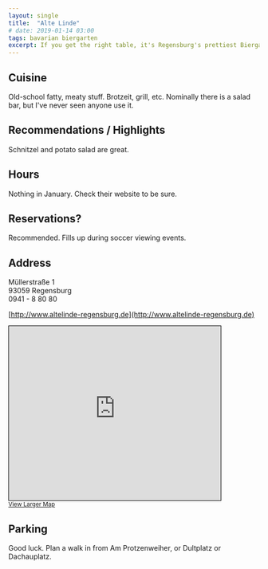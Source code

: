 ```yaml
---
layout: single
title:  "Alte Linde"
# date: 2019-01-14 03:00
tags: bavarian biergarten
excerpt: If you get the right table, it's Regensburg's prettiest Biergarten.
---
```




## Cuisine ##
Old-school fatty, meaty stuff.  Brotzeit, grill, etc.  Nominally there is a salad bar, but I've never seen anyone use it.

## Recommendations / Highlights ##
Schnitzel and potato salad are great.

## Hours ##
Nothing in January.  Check their website to be sure.

## Reservations? ##
Recommended.  Fills up during soccer viewing events.

## Address ##
Müllerstraße 1 <br/>
93059 Regensburg<br/>
0941 - 8 80 80

[http://www.altelinde-regensburg.de](http://www.altelinde-regensburg.de)

<iframe width="425" height="350" frameborder="0" scrolling="no" marginheight="0" marginwidth="0" src="https://www.openstreetmap.org/export/embed.html?bbox=12.094182372093202%2C49.02235864678507%2C12.096279859542848%2C49.02361800136455&amp;layer=mapnik&amp;marker=49.022988328058375%2C12.095231115818024" style="border: 1px solid black"></iframe><br/><small><a href="https://www.openstreetmap.org/?mlat=49.02299&amp;mlon=12.09523#map=19/49.02299/12.09523">View Larger Map</a></small>


## Parking ##
Good luck.  Plan a walk in from Am Protzenweiher, or Dultplatz or Dachauplatz.